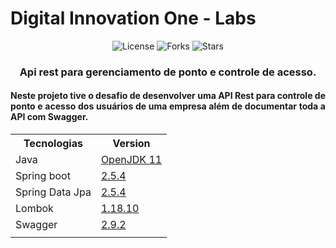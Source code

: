 # Digital Innovation One - Labs

<p align="center">
  <img  src="https://img.shields.io/static/v1?label=license&message=MIT&color=5965E0&labelColor=121214" alt="License">

  <img src="https://img.shields.io/github/forks/Allysonubius/horasPontoTrabalho?label=forks&message=MIT&color=5965E0&labelColor=121214" alt="Forks">

  <img src="https://img.shields.io/github/stars/Allysonubius/horasPontoTrabalho?label=stars&message=MIT&color=5965E0&labelColor=121214" alt="Stars">
</p>

<h3 align="center">Api rest para gerenciamento de ponto e controle de acesso.</h3>

<h4 align="justify">Neste projeto tive o desafio de desenvolver uma API Rest para controle de ponto e acesso dos usuários de uma empresa além de documentar toda a API com Swagger.</h4>


<div align="center">
<table>
    <tr>
        <th>Tecnologias</th>
        <th>Version</th>
    </tr>
    <tr>
        <td>Java</td>
        <td><a href="https://www.oracle.com/br/java/technologies/javase-jdk11-downloads.html" target="_blank">OpenJDK 11</a></td>
    </tr>
    <tr>
        <td>Spring boot</td>
        <td><a href="https://spring.io/projects/spring-boot" target="_blank">2.5.4</a></td>
    </tr>
    </tr>
    <tr>
        <td>Spring Data Jpa</td>
        <td><a href="https://mvnrepository.com/artifact/org.springframework.boot/spring-boot-starter-data-jpa/2.5.4" target="_blank">2.5.4</a></td>
    </tr>
    </tr>
    <tr>
        <td>Lombok</td>
        <td><a href="https://projectlombok.org/download" target="_blank">1.18.10</a></td>
    </tr>
    </tr>
    <tr>
        <td>Swagger</td>
        <td><a href="https://www.baeldung.com/swagger-2-documentation-for-spring-rest-api" target="_blank">2.9.2</a></td>
    </tr>
    </tr>
    <tr>
    <!--Colocar comentario aqui-->
    <td align="center" colspan="2"> </td>
    </tr>
</table>
</div>